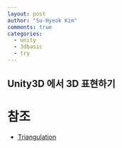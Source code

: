 ```yaml
---
layout: post
author: "Su-Hyeok Kim"
comments: true
categories:
  - unity
  - 3dbasic
  - try
---
```


## Unity3D 에서 3D 표현하기



<!-- more -->

<!--
정점, 인덱스 설명하기
폴리곤 설명하기, CW 방향으로 설정됨.
Unity Mesh 를 사용해서 직접 삼각형 만들어보기

텍스쳐, 메터리얼, UV 다루기
UV 인덱스는 정점과 매칭됨.
UV 물리 좌표는 해당 정점부터 시작되는 것을 말함.
Unity Mesh 에 UV 직접 설정하기, Material 과 연동하기

Unity Mesh submesh, uv channel
-->

# 참조

- [Triangulation](https://en.wikipedia.org/wiki/Triangulation_%28topology%29)
